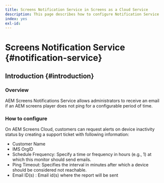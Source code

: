 ```yaml
---
title: Screens Notification Service in Screens as a Cloud Service
description: This page describes how to configure Notification Service in Screens as a Cloud Service.
index: yes
exl-id:
---
```


# Screens Notification Service {#notification-service}

## Introduction {#introduction}

### Overview

AEM Screens Notifications Service allows administrators to receive an email if an AEM screens player does not ping for a configurable period of time.

### How to configure

On AEM Screens Cloud, customers can request alerts on device inactivity status by creating a support ticket with following information:

* Customer Name
* IMS OrgID
* Schedule Frequency: Specify a time or frequency in hours (e.g., 1) at which this monitor should send emails.
* Ping Timeout: Specifies the interval in minutes after which a device should be considered not reachable.
* Email ID(s) : Email id(s) where the report will be sent